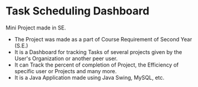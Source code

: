 # Task Scheduling Dashboard
Mini Project made in SE.
- The Project was made as a part of Course Requirement of Second Year (S.E.) 
- It is a Dashboard for tracking Tasks of several projects given by the User's Organization or another peer user.
- It can Track the percent of completion of Project, the Efficiency of specific user or Projects and many more. 
- It is a Java Application made using Java Swing, MySQL, etc.
